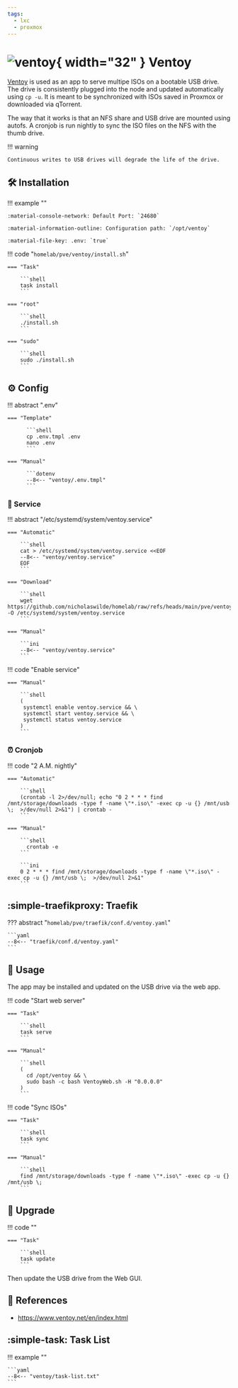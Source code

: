 ```yaml
---
tags:
  - lxc
  - proxmox
---
```

# ![ventoy](https://a.fsdn.com/allura/p/ventoy/icon?83b3cf3559dee8e8a1302821225c2e6076b1e2fded2a1ddc8c229a99eb9efd5a?&w=90){ width="32" } Ventoy

[Ventoy][1] is used as an app to serve multipe ISOs on a bootable USB drive.
The drive is consistently plugged into the node and updated automatically using `cp -u`.
It is meant to be synchronized with ISOs saved in Proxmox or downloaded via qTorrent.

The way that it works is that an NFS share and USB drive are mounted using autofs. A cronjob is run nightly to sync the ISO files on the NFS with the thumb drive.

!!! warning

    Continuous writes to USB drives will degrade the life of the drive.

## :hammer_and_wrench: Installation

!!! example ""

    :material-console-network: Default Port: `24680`

    :material-information-outline: Configuration path: `/opt/ventoy`    

    :material-file-key: .env: `true`

!!! code "`homelab/pve/ventoy/install.sh`"

    === "Task"

        ```shell
        task install
        ```

    === "root"

        ```shell
        ./install.sh
        ```

    === "sudo"

        ```shell
        sudo ./install.sh
        ```

## :gear: Config

!!! abstract ".env"

    === "Template"
	
	      ```shell
	      cp .env.tmpl .env
	      nano .env
	      ```
 
    === "Manual"

	      ```dotenv
	      --8<-- "ventoy/.env.tmpl"
	      ```

### :handshake: Service

!!! abstract "/etc/systemd/system/ventoy.service"

    === "Automatic"

        ```shell
        cat > /etc/systemd/system/ventoy.service <<EOF
        --8<-- "ventoy/ventoy.service"
        EOF
        ```

    === "Download"

        ```shell
        wget https://github.com/nicholaswilde/homelab/raw/refs/heads/main/pve/ventoy/ventoy.service -O /etc/systemd/system/ventoy.service
        ```
        
    === "Manual"

        ```ini
        --8<-- "ventoy/ventoy.service"
        ```
    
!!! code "Enable service"

    === "Manual"
    
        ```shell
        (
         systemctl enable ventoy.service && \
         systemctl start ventoy.service && \
         systemctl status ventoy.service
        ) 
        ```

### :alarm_clock: Cronjob

!!! code "2 A.M. nightly"

    === "Automatic"
    
        ```shell
        (crontab -l 2>/dev/null; echo "0 2 * * * find /mnt/storage/downloads -type f -name \"*.iso\" -exec cp -u {} /mnt/usb \;  >/dev/null 2>&1") | crontab -
        ```
	    
    === "Manual"

        ```shell
	      crontab -e
        ```

        ```ini
        0 2 * * * find /mnt/storage/downloads -type f -name \"*.iso\" -exec cp -u {} /mnt/usb \;  >/dev/null 2>&1"
        ```

## :simple-traefikproxy: Traefik

??? abstract "`homelab/pve/traefik/conf.d/ventoy.yaml`"

    ```yaml
    --8<-- "traefik/conf.d/ventoy.yaml"
    ```

## :pencil: Usage

The app may be installed and updated on the USB drive via the web app.

!!! code "Start web server"

    === "Task"
    
        ```shell
        task serve
        ```

    === "Manual"

        ```shell
        (
          cd /opt/ventoy && \
          sudo bash -c bash VentoyWeb.sh -H "0.0.0.0"
        )
        ```

!!! code "Sync ISOs"

    === "Task"

        ```shell
        task sync
        ```
    
    === "Manual"

        ```shell
        find /mnt/storage/downloads -type f -name \"*.iso\" -exec cp -u {} /mnt/usb \;
        ```

## :rocket: Upgrade

!!! code ""

    === "Task"

        ```shell
        task update
        ```

Then update the USB drive from the Web GUI.

## :link: References

- <https://www.ventoy.net/en/index.html>

[1]: <https://www.ventoy.net/en/index.html>

## :simple-task: Task List

!!! example ""

    ```yaml
    --8<-- "ventoy/task-list.txt"
    ```
